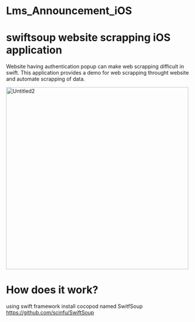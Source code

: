 # Lms_Announcement_iOS
# swiftsoup website scrapping iOS application
Website having authentication popup can make web scrapping difficult in swift.
This application provides a demo for web scrapping throught website and automate scrapping of data.

<img width="496" alt="Untitled2" src="https://user-images.githubusercontent.com/56970013/92958832-5ceb3400-f484-11ea-82c8-833cd857b312.png">

# How does it work?
using swift framework install cocopod named SwitfSoup https://github.com/scinfu/SwiftSoup
